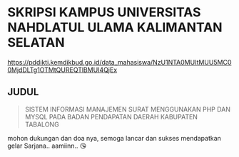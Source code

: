 # SKRIPSI KAMPUS UNIVERSITAS NAHDLATUL ULAMA KALIMANTAN SELATAN
https://pddikti.kemdikbud.go.id/data_mahasiswa/NzU1NTA0MUItMUU5MC00MjdDLTg1OTMtQUREQTlBMUI4QjEx


## JUDUL
> SISTEM INFORMASI MANAJEMEN SURAT MENGGUNAKAN PHP DAN MYSQL PADA BADAN PENDAPATAN DAERAH KABUPATEN TABALONG

mohon dukungan dan doa nya, semoga lancar dan sukses mendapatkan gelar Sarjana.. aamiinn.. 😘
